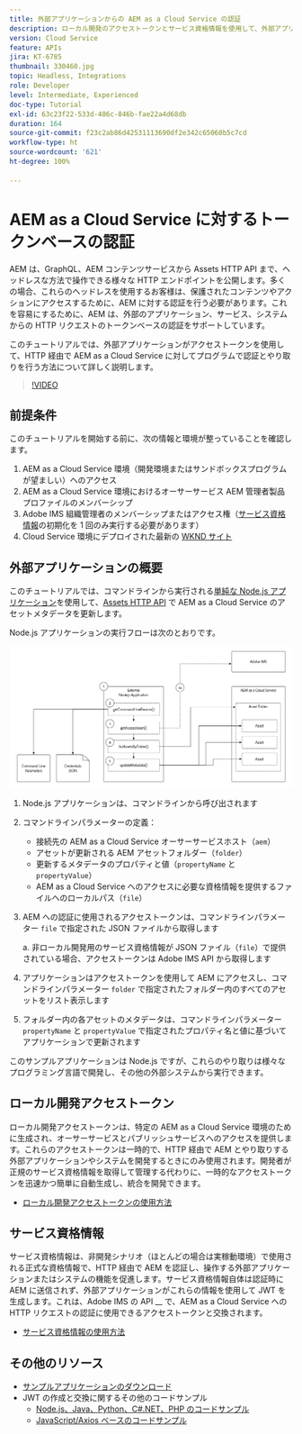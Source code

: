 ```yaml
---
title: 外部アプリケーションからの AEM as a Cloud Service の認証
description: ローカル開発のアクセストークンとサービス資格情報を使用して、外部アプリケーションで HTTP を通じて AEM as a Cloud Service をプログラムで認証し、やり取りする方法を調べます。
version: Cloud Service
feature: APIs
jira: KT-6785
thumbnail: 330460.jpg
topic: Headless, Integrations
role: Developer
level: Intermediate, Experienced
doc-type: Tutorial
exl-id: 63c23f22-533d-486c-846b-fae22a4d68db
duration: 164
source-git-commit: f23c2ab86d42531113690df2e342c65060b5c7cd
workflow-type: ht
source-wordcount: '621'
ht-degree: 100%

---
```


# AEM as a Cloud Service に対するトークンベースの認証

AEM は、GraphQL、AEM コンテンツサービスから Assets HTTP API まで、ヘッドレスな方法で操作できる様々な HTTP エンドポイントを公開します。多くの場合、これらのヘッドレスを使用するお客様は、保護されたコンテンツやアクションにアクセスするために、AEM に対する認証を行う必要があります。これを容易にするために、AEM は、外部のアプリケーション、サービス、システムからの HTTP リクエストのトークンベースの認証をサポートしています。

このチュートリアルでは、外部アプリケーションがアクセストークンを使用して、HTTP 経由で AEM as a Cloud Service に対してプログラムで認証とやり取りを行う方法について詳しく説明します。

>[!VIDEO](https://video.tv.adobe.com/v/330460?quality=12&learn=on)

## 前提条件

このチュートリアルを開始する前に、次の情報と環境が整っていることを確認します。

1. AEM as a Cloud Service 環境（開発環境またはサンドボックスプログラムが望ましい）へのアクセス
1. AEM as a Cloud Service 環境におけるオーサーサービス AEM 管理者製品プロファイルのメンバーシップ
1. Adobe IMS 組織管理者のメンバーシップまたはアクセス権（[サービス資格情報](./service-credentials.md)の初期化を 1 回のみ実行する必要があります）
1. Cloud Service 環境にデプロイされた最新の [WKND サイト](https://github.com/adobe/aem-guides-wknd)

## 外部アプリケーションの概要

このチュートリアルでは、コマンドラインから実行される[単純な Node.js アプリケーション](./assets/aem-guides_token-authentication-external-application.zip)を使用して、[Assets HTTP API](https://experienceleague.adobe.com/docs/experience-manager-cloud-service/assets/admin/mac-api-assets.html?lang=ja) で AEM as a Cloud Service のアセットメタデータを更新します。

Node.js アプリケーションの実行フローは次のとおりです。

![外部アプリケーション](./assets/overview/external-application.png)

1. Node.js アプリケーションは、コマンドラインから呼び出されます
1. コマンドラインパラメーターの定義：
   + 接続先の AEM as a Cloud Service オーサーサービスホスト（`aem`）
   + アセットが更新される AEM アセットフォルダー（`folder`）
   + 更新するメタデータのプロパティと値（`propertyName` と `propertyValue`）
   + AEM as a Cloud Service へのアクセスに必要な資格情報を提供するファイルへのローカルパス（`file`）
1. AEM への認証に使用されるアクセストークンは、コマンドラインパラメーター `file` で指定された JSON ファイルから取得します

   a. 非ローカル開発用のサービス資格情報が JSON ファイル（`file`）で提供されている場合、アクセストークンは Adobe IMS API から取得します
1. アプリケーションはアクセストークンを使用して AEM にアクセスし、コマンドラインパラメーター `folder` で指定されたフォルダー内のすべてのアセットをリスト表示します
1. フォルダー内の各アセットのメタデータは、コマンドラインパラメーター `propertyName` と `propertyValue` で指定されたプロパティ名と値に基づいてアプリケーションで更新されます

このサンプルアプリケーションは Node.js ですが、これらのやり取りは様々なプログラミング言語で開発し、その他の外部システムから実行できます。

## ローカル開発アクセストークン

ローカル開発アクセストークンは、特定の AEM as a Cloud Service 環境のために生成され、オーサーサービスとパブリッシュサービスへのアクセスを提供します。これらのアクセストークンは一時的で、HTTP 経由で AEM とやり取りする外部アプリケーションやシステムを開発するときにのみ使用されます。開発者が正規のサービス資格情報を取得して管理する代わりに、一時的なアクセストークンを迅速かつ簡単に自動生成し、統合を開発できます。

+ [ローカル開発アクセストークンの使用方法](./local-development-access-token.md)

## サービス資格情報

サービス資格情報は、非開発シナリオ（ほとんどの場合は実稼動環境）で使用される正式な資格情報で、HTTP 経由で AEM を認証し、操作する外部アプリケーションまたはシステムの機能を促進します。サービス資格情報自体は認証時に AEM に送信されず、外部アプリケーションがこれらの情報を使用して JWT を生成します。これは、Adobe IMS の API __ で、AEM as a Cloud Service への HTTP リクエストの認証に使用できるアクセストークンと交換されます。

+ [サービス資格情報の使用方法](./service-credentials.md)

## その他のリソース

+ [サンプルアプリケーションのダウンロード](./assets/aem-guides_token-authentication-external-application.zip)
+ JWT の作成と交換に関するその他のコードサンプル
   + [Node.js、Java、Python、C#.NET、PHP のコードサンプル](https://developer.adobe.com/developer-console/docs/guides/authentication/JWT/samples/)
   + [JavaScript/Axios ベースのコードサンプル](https://github.com/adobe/aemcs-api-client-lib)

